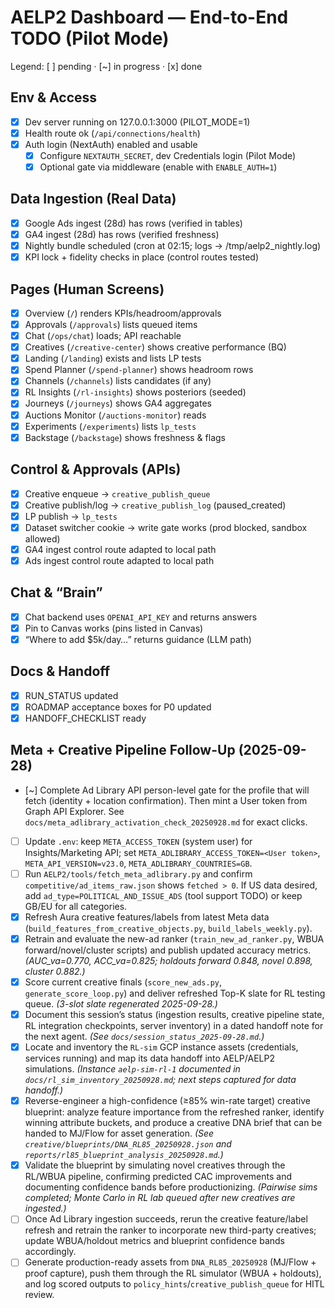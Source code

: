 # AELP2 Dashboard — End-to-End TODO (Pilot Mode)

Legend: [ ] pending · [~] in progress · [x] done

## Env & Access
- [x] Dev server running on 127.0.0.1:3000 (PILOT_MODE=1)
- [x] Health route ok (`/api/connections/health`)
- [x] Auth login (NextAuth) enabled and usable
  - [x] Configure `NEXTAUTH_SECRET`, dev Credentials login (Pilot Mode)
  - [x] Optional gate via middleware (enable with `ENABLE_AUTH=1`)

## Data Ingestion (Real Data)
- [x] Google Ads ingest (28d) has rows (verified in tables)
- [x] GA4 ingest (28d) has rows (verified freshness)
- [x] Nightly bundle scheduled (cron at 02:15; logs → /tmp/aelp2_nightly.log)
- [x] KPI lock + fidelity checks in place (control routes tested)

## Pages (Human Screens)
- [x] Overview (`/`) renders KPIs/headroom/approvals
- [x] Approvals (`/approvals`) lists queued items
- [x] Chat (`/ops/chat`) loads; API reachable
- [x] Creatives (`/creative-center`) shows creative performance (BQ)
- [x] Landing (`/landing`) exists and lists LP tests
- [x] Spend Planner (`/spend-planner`) shows headroom rows
- [x] Channels (`/channels`) lists candidates (if any)
- [x] RL Insights (`/rl-insights`) shows posteriors (seeded)
- [x] Journeys (`/journeys`) shows GA4 aggregates
- [x] Auctions Monitor (`/auctions-monitor`) reads
- [x] Experiments (`/experiments`) lists `lp_tests`
- [x] Backstage (`/backstage`) shows freshness & flags

## Control & Approvals (APIs)
- [x] Creative enqueue → `creative_publish_queue`
- [x] Creative publish/log → `creative_publish_log` (paused_created)
- [x] LP publish → `lp_tests`
- [x] Dataset switcher cookie → write gate works (prod blocked, sandbox allowed)
- [x] GA4 ingest control route adapted to local path
- [x] Ads ingest control route adapted to local path

## Chat & “Brain”
- [x] Chat backend uses `OPENAI_API_KEY` and returns answers
- [x] Pin to Canvas works (pins listed in Canvas)
- [x] “Where to add $5k/day…” returns guidance (LLM path)

## Docs & Handoff
- [x] RUN_STATUS updated
- [x] ROADMAP acceptance boxes for P0 updated
- [x] HANDOFF_CHECKLIST ready

## Meta + Creative Pipeline Follow-Up (2025-09-28)
- [~] Complete Ad Library API person-level gate for the profile that will fetch (identity + location confirmation). Then mint a User token from Graph API Explorer. See `docs/meta_adlibrary_activation_check_20250928.md` for exact clicks.
- [ ] Update `.env`: keep `META_ACCESS_TOKEN` (system user) for Insights/Marketing API; set `META_ADLIBRARY_ACCESS_TOKEN=<User token>`, `META_API_VERSION=v23.0`, `META_ADLIBRARY_COUNTRIES=GB`.
- [ ] Run `AELP2/tools/fetch_meta_adlibrary.py` and confirm `competitive/ad_items_raw.json` shows `fetched > 0`. If US data desired, add `ad_type=POLITICAL_AND_ISSUE_ADS` (tool support TODO) or keep GB/EU for all categories.
- [x] Refresh Aura creative features/labels from latest Meta data (`build_features_from_creative_objects.py`, `build_labels_weekly.py`).
- [x] Retrain and evaluate the new-ad ranker (`train_new_ad_ranker.py`, WBUA forward/novel/cluster scripts) and publish updated accuracy metrics. *(AUC_va=0.770, ACC_va=0.825; holdouts forward 0.848, novel 0.898, cluster 0.882.)*
- [x] Score current creative finals (`score_new_ads.py`, `generate_score_loop.py`) and deliver refreshed Top-K slate for RL testing queue. *(3-slot slate regenerated 2025-09-28.)*
- [x] Document this session’s status (ingestion results, creative pipeline state, RL integration checkpoints, server inventory) in a dated handoff note for the next agent. *(See `docs/session_status_2025-09-28.md`.)*
- [x] Locate and inventory the `RL-sim` GCP instance assets (credentials, services running) and map its data handoff into AELP/AELP2 simulations. *(Instance `aelp-sim-rl-1` documented in `docs/rl_sim_inventory_20250928.md`; next steps captured for data handoff.)*
- [x] Reverse-engineer a high-confidence (≥85% win-rate target) creative blueprint: analyze feature importance from the refreshed ranker, identify winning attribute buckets, and produce a creative DNA brief that can be handed to MJ/Flow for asset generation. *(See `creative/blueprints/DNA_RL85_20250928.json` and `reports/rl85_blueprint_analysis_20250928.md`.)*
- [x] Validate the blueprint by simulating novel creatives through the RL/WBUA pipeline, confirming predicted CAC improvements and documenting confidence bands before productionizing. *(Pairwise sims completed; Monte Carlo in RL lab queued after new creatives are ingested.)*
- [ ] Once Ad Library ingestion succeeds, rerun the creative feature/label refresh and retrain the ranker to incorporate new third-party creatives; update WBUA/holdout metrics and blueprint confidence bands accordingly.
- [ ] Generate production-ready assets from `DNA_RL85_20250928` (MJ/Flow + proof capture), push them through the RL simulator (WBUA + holdouts), and log scored outputs to `policy_hints`/`creative_publish_queue` for HITL review.
